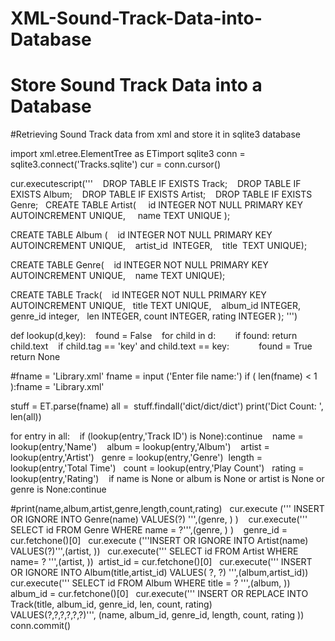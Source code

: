 # XML-Sound-Track-Data-into-Database
# Store Sound Track Data into a Database

#Retrieving Sound Track data from xml and store it in sqlite3 database


import xml.etree.ElementTree as ETimport sqlite3
conn = sqlite3.connect('Tracks.sqlite')
cur = conn.cursor()

cur.executescript('''   
  DROP TABLE IF EXISTS Track;   
  DROP TABLE IF EXISTS Album;    
  DROP TABLE IF EXISTS Artist;   
  DROP TABLE IF EXISTS Genre;
 
CREATE TABLE Artist(     
  id INTEGER NOT NULL PRIMARY KEY AUTOINCREMENT UNIQUE,     
  name TEXT UNIQUE );

CREATE TABLE Album (    
  id INTEGER NOT NULL PRIMARY KEY AUTOINCREMENT UNIQUE,    
  artist_id  INTEGER,    
  title  TEXT UNIQUE);

CREATE TABLE Genre(   
  id INTEGER NOT NULL PRIMARY KEY AUTOINCREMENT UNIQUE,    
  name TEXT UNIQUE);

CREATE TABLE Track(   
  id INTEGER NOT NULL PRIMARY KEY AUTOINCREMENT UNIQUE,  
  title TEXT UNIQUE,   
  album_id INTEGER, 
  genre_id integer,  
  len INTEGER, count INTEGER, rating INTEGER
  );
  ''')

def lookup(d,key):    
  found = False    
  for child in d:        
    if found: return child.text   
    if child.tag == 'key' and child.text == key:           
       found = True 
   return None

#fname = 'Library.xml'
fname = input ('Enter file name:')
if ( len(fname) < 1 ):fname = 'Library.xml'

stuff = ET.parse(fname)
all =  stuff.findall('dict/dict/dict')
print('Dict Count: ', len(all))

for entry in all:    
  if (lookup(entry,'Track ID') is None):continue
  
  name = lookup(entry,'Name')    
  album = lookup(entry,'Album')    
  artist = lookup(entry,'Artist')  
  genre = lookup(entry,'Genre') 
  length =  lookup(entry,'Total Time')  
  count = lookup(entry,'Play Count')  
  rating = lookup(entry,'Rating')
  
  if name is None or album is None or artist is None or genre is None:continue    

  #print(name,album,artist,genre,length,count,rating)
  cur.execute (''' INSERT OR IGNORE INTO Genre(name) VALUES(?) ''',(genre, ) )    
  cur.execute(''' SELECT id FROM Genre WHERE name = ?''',(genre, ) )   
  genre_id = cur.fetchone()[0]
  cur.execute ('''INSERT OR IGNORE INTO Artist(name) VALUES(?)''',(artist, ))  
  cur.execute(''' SELECT id FROM Artist WHERE name= ? ''',(artist, )) 
  artist_id = cur.fetchone()[0]
  cur.execute(''' INSERT OR IGNORE INTO Album(title,artist_id) VALUES( ?, ?) ''',(album,artist_id)) 
  cur.execute(''' SELECT id FROM Album WHERE title = ? ''',(album, ))  
  album_id = cur.fetchone()[0]
  cur.execute(''' INSERT OR REPLACE INTO Track(title, album_id, genre_id, len, count, rating) VALUES(?,?,?,?,?,?)''', (name, album_id,     genre_id, length, count, rating ))
  
  conn.commit()
